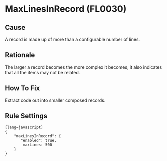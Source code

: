 # MaxLinesInRecord (FL0030)

## Cause

A record is made up of more than a configurable number of lines.

## Rationale

The larger a record becomes the more complex it becomes, it also indicates that all the items may not be related.

## How To Fix

Extract code out into smaller composed records.

## Rule Settings

	[lang=javascript]
    {
        "maxLinesInRecord": { 
           "enabled": true,
            maxLines: 500
        }
    }